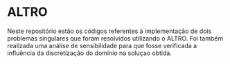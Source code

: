# ALTRO
Neste repositório estão os códigos referentes à implementação de dois problemas singulares que foram resolvidos utilizando o ALTRO. Foi também realizada uma análise de sensibilidade para que fosse verificada a influência da discretização do domínio na soluçao obtida.  
